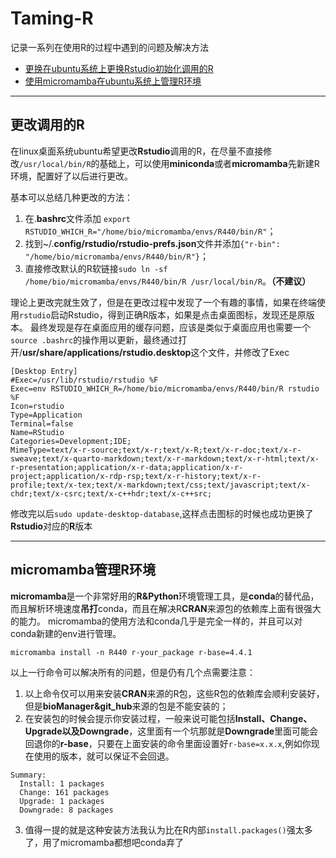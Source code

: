 # Taming-R
记录一系列在使用R的过程中遇到的问题及解决方法

- [更换在ubuntu系统上更换Rstudio初始化调用的R](#更改调用的R)
- [使用micromamba在ubuntu系统上管理R环境](#micromamba管理R环境)

-----------

## 更改调用的R

在linux桌面系统ubuntu希望更改**Rstudio**调用的R，在尽量不直接修改`/usr/local/bin/R`的基础上，可以使用**miniconda**或者**micromamba**先新建R环境，配置好了以后进行更改。

基本可以总结几种更改的方法：

1. 在.**bashrc**文件添加 `export RSTUDIO_WHICH_R="/home/bio/micromamba/envs/R440/bin/R"`；
2. 找到~/.**config/rstudio/rstudio-prefs.json**文件并添加`{"r-bin": "/home/bio/micromamba/envs/R440/bin/R"}`；
3. 直接修改默认的R软链接`sudo ln -sf /home/bio/micromamba/envs/R440/bin/R /usr/local/bin/R`。**（不建议）**

理论上更改完就生效了，但是在更改过程中发现了一个有趣的事情，如果在终端使用`rstudio`启动Rstudio，得到正确R版本，如果是点击桌面图标，发现还是原版本。
最终发现是存在桌面应用的缓存问题，应该是类似于桌面应用也需要一个`source .bashrc`的操作用以更新，最终通过打开/**usr/share/applications/rstudio.desktop**这个文件，并修改了Exec

```
[Desktop Entry]
#Exec=/usr/lib/rstudio/rstudio %F
Exec=env RSTUDIO_WHICH_R=/home/bio/micromamba/envs/R440/bin/R rstudio %F
Icon=rstudio
Type=Application
Terminal=false
Name=RStudio
Categories=Development;IDE;
MimeType=text/x-r-source;text/x-r;text/x-R;text/x-r-doc;text/x-r-sweave;text/x-quarto-markdown;text/x-r-markdown;text/x-r-html;text/x-r-presentation;application/x-r-data;application/x-r-project;application/x-rdp-rsp;text/x-r-history;text/x-r-profile;text/x-tex;text/x-markdown;text/css;text/javascript;text/x-chdr;text/x-csrc;text/x-c++hdr;text/x-c++src;
```

修改完以后`sudo update-desktop-database`,这样点击图标的时候也成功更换了**Rstudio**对应的**R**版本

-------------

## micromamba管理R环境

**micromamba**是一个非常好用的**R&Python**环境管理工具，是**conda**的替代品，而且解析环境速度**吊打**conda，而且在解决R**CRAN**来源包的依赖库上面有很强大的能力。
micromamba的使用方法和conda几乎是完全一样的，并且可以对conda新建的env进行管理。

```
micromamba install -n R440 r-your_package r-base=4.4.1
```

以上一行命令可以解决所有的问题，但是仍有几个点需要注意：
1. 以上命令仅可以用来安装**CRAN**来源的R包，这些R包的依赖库会顺利安装好，但是**bioManager&git_hub**来源的包是不能安装的；
2. 在安装包的时候会提示你安装过程，一般来说可能包括**Install、Change、Upgrade以及Downgrade**，这里面有一个坑那就是**Downgrade**里面可能会回退你的**r-base**，只要在上面安装的命令里面设置好`r-base=x.x.x`,例如你现在使用的版本，就可以保证不会回退。
```
Summary:
  Install: 1 packages
  Change: 161 packages
  Upgrade: 1 packages
  Downgrade: 8 packages
```
3. 值得一提的就是这种安装方法我认为比在R内部`install.packages()`强太多了，用了micromamba都想吧conda弃了
